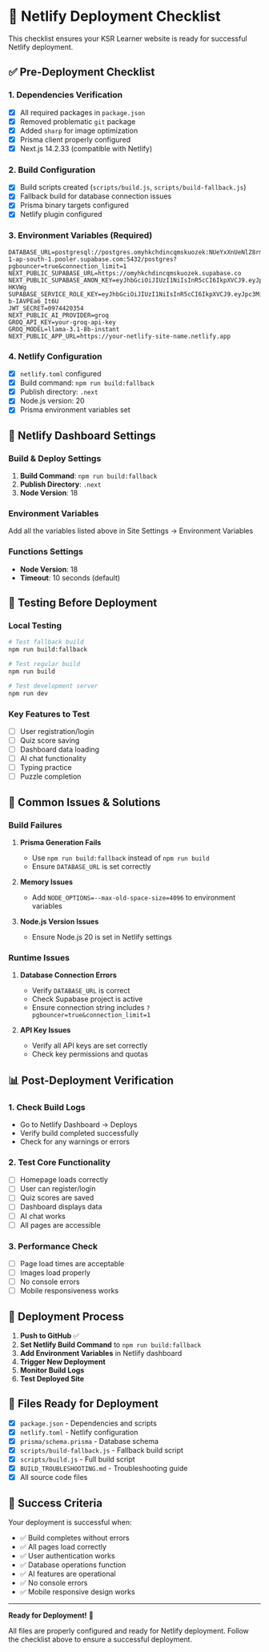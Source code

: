 # 🚀 Netlify Deployment Checklist

This checklist ensures your KSR Learner website is ready for successful Netlify deployment.

## ✅ Pre-Deployment Checklist

### 1. Dependencies Verification
- [x] All required packages in `package.json`
- [x] Removed problematic `git` package
- [x] Added `sharp` for image optimization
- [x] Prisma client properly configured
- [x] Next.js 14.2.33 (compatible with Netlify)

### 2. Build Configuration
- [x] Build scripts created (`scripts/build.js`, `scripts/build-fallback.js`)
- [x] Fallback build for database connection issues
- [x] Prisma binary targets configured
- [x] Netlify plugin configured

### 3. Environment Variables (Required)
```
DATABASE_URL=postgresql://postgres.omyhkchdincqmskuozek:NUeYxXnUeNlZ8rm2@aws-1-ap-south-1.pooler.supabase.com:5432/postgres?pgbouncer=true&connection_limit=1
NEXT_PUBLIC_SUPABASE_URL=https://omyhkchdincqmskuozek.supabase.co
NEXT_PUBLIC_SUPABASE_ANON_KEY=eyJhbGciOiJIUzI1NiIsInR5cCI6IkpXVCJ9.eyJpc3MiOiJzdXBhYmFzZSIsInJlZiI6Im9teWhrY2hkaW5jcW1za3VvemVrIiwicm9sZSI6ImFub24iLCJpYXQiOjE3NTg5NjA0ODIsImV4cCI6MjA3NDUzNjQ4Mn0.hqnCt8WCPZ0X6sCmqmek6i9hHJq8LV9352io1-HKVWg
SUPABASE_SERVICE_ROLE_KEY=eyJhbGciOiJIUzI1NiIsInR5cCI6IkpXVCJ9.eyJpc3MiOiJzdXBhYmFzZSIsInJlZiI6Im9teWhrY2hkaW5jcW1za3VvemVrIiwicm9sZSI6InNlcnZpY2Vfcm9sZSIsImlhdCI6MTc1ODk2MDQ4MiwiZXhwIjoyMDc0NTM2NDgyfQ.D8gpdCHvAdeuLRChzD7cEs2tDU8t-b-IAVPEa6_It6U
JWT_SECRET=0974420354
NEXT_PUBLIC_AI_PROVIDER=groq
GROQ_API_KEY=your-groq-api-key
GROQ_MODEL=llama-3.1-8b-instant
NEXT_PUBLIC_APP_URL=https://your-netlify-site-name.netlify.app
```

### 4. Netlify Configuration
- [x] `netlify.toml` configured
- [x] Build command: `npm run build:fallback`
- [x] Publish directory: `.next`
- [x] Node.js version: 20
- [x] Prisma environment variables set

## 🔧 Netlify Dashboard Settings

### Build & Deploy Settings
1. **Build Command**: `npm run build:fallback`
2. **Publish Directory**: `.next`
3. **Node Version**: 18

### Environment Variables
Add all the variables listed above in Site Settings → Environment Variables

### Functions Settings
- **Node Version**: 18
- **Timeout**: 10 seconds (default)

## 🧪 Testing Before Deployment

### Local Testing
```bash
# Test fallback build
npm run build:fallback

# Test regular build
npm run build

# Test development server
npm run dev
```

### Key Features to Test
- [ ] User registration/login
- [ ] Quiz score saving
- [ ] Dashboard data loading
- [ ] AI chat functionality
- [ ] Typing practice
- [ ] Puzzle completion

## 🚨 Common Issues & Solutions

### Build Failures
1. **Prisma Generation Fails**
   - Use `npm run build:fallback` instead of `npm run build`
   - Ensure `DATABASE_URL` is set correctly

2. **Memory Issues**
   - Add `NODE_OPTIONS=--max-old-space-size=4096` to environment variables

3. **Node.js Version Issues**
   - Ensure Node.js 20 is set in Netlify settings

### Runtime Issues
1. **Database Connection Errors**
   - Verify `DATABASE_URL` is correct
   - Check Supabase project is active
   - Ensure connection string includes `?pgbouncer=true&connection_limit=1`

2. **API Key Issues**
   - Verify all API keys are set correctly
   - Check key permissions and quotas

## 📊 Post-Deployment Verification

### 1. Check Build Logs
- Go to Netlify Dashboard → Deploys
- Verify build completed successfully
- Check for any warnings or errors

### 2. Test Core Functionality
- [ ] Homepage loads correctly
- [ ] User can register/login
- [ ] Quiz scores are saved
- [ ] Dashboard displays data
- [ ] AI chat works
- [ ] All pages are accessible

### 3. Performance Check
- [ ] Page load times are acceptable
- [ ] Images load properly
- [ ] No console errors
- [ ] Mobile responsiveness works

## 🔄 Deployment Process

1. **Push to GitHub** ✅
2. **Set Netlify Build Command** to `npm run build:fallback`
3. **Add Environment Variables** in Netlify dashboard
4. **Trigger New Deployment**
5. **Monitor Build Logs**
6. **Test Deployed Site**

## 📝 Files Ready for Deployment

- [x] `package.json` - Dependencies and scripts
- [x] `netlify.toml` - Netlify configuration
- [x] `prisma/schema.prisma` - Database schema
- [x] `scripts/build-fallback.js` - Fallback build script
- [x] `scripts/build.js` - Full build script
- [x] `BUILD_TROUBLESHOOTING.md` - Troubleshooting guide
- [x] All source code files

## 🎯 Success Criteria

Your deployment is successful when:
- ✅ Build completes without errors
- ✅ All pages load correctly
- ✅ User authentication works
- ✅ Database operations function
- ✅ AI features are operational
- ✅ No console errors
- ✅ Mobile responsive design works

---

**Ready for Deployment!** 🚀

All files are properly configured and ready for Netlify deployment. Follow the checklist above to ensure a successful deployment.
